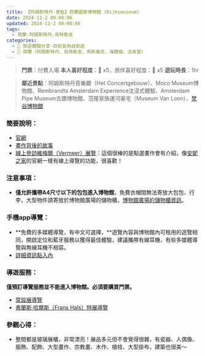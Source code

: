 ```yaml
---
title: 【阿姆斯特丹-景點】荷蘭國家博物館 (Rijksmuseum)
date: 2024-11-2 00:00:06
updated: 2024-11-2 00:00:06
tags:
  - 荷蘭-阿姆斯特丹.烏特勒支
categories: 
  - 🌴 旅遊體驗分享-目前皆為自助遊
  - 🥥 荷蘭（阿姆斯特丹、烏特勒支、馬斯垂克、海爾倫、法肯堡）
---
```

>**門票**：付費入場
>**本人喜好程度**：🌝 x5，旅伴喜好程度：🌝 x5
>**遊玩時長**：1hr
<!-- more -->

>**鄰近景點**：阿姆斯特丹音樂廳（Het Concertgebouw）、Moco Museum博物館、Rembrandts Amsterdam Experience沈浸式體驗、Amsterdam Pipe Museum古蹟博物館、范隆家族運河豪宅（Museum Van Loon）、[梵谷博物館](https://taoudjiji.github.io/blog/nethland/N-spot/Van%20Gogh%20Museum/?highlight=%E6%A2%B5%E8%B0%B7%E5%8D%9A%E7%89%A9%E9%A4%A8)

### 簡要說明：
+ [官網](https://www.rijksmuseum.nl)
+ [畫作背後的故事](https://www.rijksmuseum.nl/en/stories)
+ [線上參訪維梅爾（Vermeer）展覽](https://www.rijksmuseum.nl/nl/vermeer-360)：這個很棒的是點選畫作會有介紹，像[安妮之家](https://taoudjiji.github.io/blog/nethland/N-spot/Anne%20Frank%20House/?highlight=%E5%AE%89%E5%A6%AE%E4%B9%8B%E5%AE%B6)的官網一樣有線上導覽的功能，很喜歡！
 
### 注意事項：
+ **僅允許攜帶A4尺寸以下的包包進入博物館**，免費衣帽間無法寄放大包包、行李，大型物件請寄放於博物館廣場的儲物櫃，[博物館廣場的儲物櫃資訊](https://www.lockerpoint.com/lockerpoint-locations/lockerpoint-museumplein/)。

### 手機app導覽：
+ **免費的多媒體導覽，有中文可選擇，**遊覽內容與博物館內可租用的遊覽相同，開啟定位和藍牙服務以獲得最佳體驗，建議攜帶有線耳機，有些多媒體導覽與無線耳機不相容。
+ [詳細資訊點入內](https://www.rijksmuseum.nl/en/whats-on/app)
### 導遊服務：
**僅預訂導覽服務並不能進入博物館。必須要購買門票。**
+ [常設展導覽](https://www.rijksmuseum.nl/en/whats-on/guided-tours/the-best-of-the-rijksmuseum)
+ [弗蘭斯·哈爾斯（Frans Hals）特展導覽](https://www.rijksmuseum.nl/en/whats-on/guided-tours/frans-hals)

### 參觀心得：
+ 整間都是玻璃展櫃，非常漂亮！展品多元但不會覺得很雜，有瓷器、人偶像、服飾、配飾、大型畫作、宗教畫、木作、槍枝、大型掛布，建築也很美～